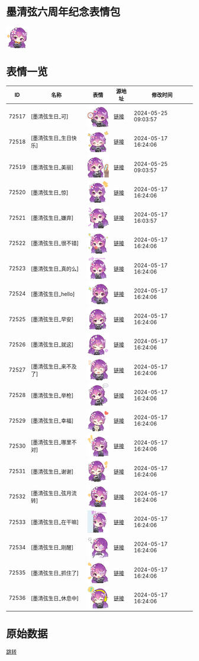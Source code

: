# 墨清弦六周年纪念表情包

<img src="./cover.png" height="60" alt="cover" />

# 表情一览

|ID|名称|表情|源地址|修改时间|
|----|----|----|----|----|
|72517|[墨清弦生日_可]|<img src="./pic/072517_%5B墨清弦生日_可%5D.png" height="60" alt="可"/>|[链接](https://i0.hdslb.com/bfs/emote/0a39ac52c830ddd305d4855d2ae7d913622e9582.png)|2024-05-25 09:03:57|
|72518|[墨清弦生日_生日快乐]|<img src="./pic/072518_%5B墨清弦生日_生日快乐%5D.png" height="60" alt="生日快乐"/>|[链接](https://i0.hdslb.com/bfs/emote/51c87d9151df09bf611d48333244a6e6da7b4503.png)|2024-05-17 16:24:06|
|72519|[墨清弦生日_美丽]|<img src="./pic/072519_%5B墨清弦生日_美丽%5D.png" height="60" alt="美丽"/>|[链接](https://i0.hdslb.com/bfs/emote/4db71665a3b7944431a8e8a14fca3e7ff5563886.png)|2024-05-25 09:03:57|
|72520|[墨清弦生日_惊]|<img src="./pic/072520_%5B墨清弦生日_惊%5D.png" height="60" alt="惊"/>|[链接](https://i0.hdslb.com/bfs/emote/60f6068dae688136ec0d88a1c27e039f3ef0eb4d.png)|2024-05-17 16:24:06|
|72521|[墨清弦生日_嫌弃]|<img src="./pic/072521_%5B墨清弦生日_嫌弃%5D.png" height="60" alt="嫌弃"/>|[链接](https://i0.hdslb.com/bfs/emote/f443f4ec04e23b92e6bc4b7a8da517e4a03c435e.png)|2024-05-17 16:03:57|
|72522|[墨清弦生日_很不错]|<img src="./pic/072522_%5B墨清弦生日_很不错%5D.png" height="60" alt="很不错"/>|[链接](https://i0.hdslb.com/bfs/emote/541a453cef5128521cd3b0ca8e7a44ac80b3318d.png)|2024-05-17 16:24:06|
|72523|[墨清弦生日_真的么]|<img src="./pic/072523_%5B墨清弦生日_真的么%5D.png" height="60" alt="真的么"/>|[链接](https://i0.hdslb.com/bfs/emote/694dfe46e6de8a8589e23783a8fbaaba06e782d1.png)|2024-05-17 16:24:06|
|72524|[墨清弦生日_hello]|<img src="./pic/072524_%5B墨清弦生日_hello%5D.png" height="60" alt="hello"/>|[链接](https://i0.hdslb.com/bfs/emote/2e23b3109dbc63fcf3b6351c70d36d57f9df7b06.png)|2024-05-17 16:24:06|
|72525|[墨清弦生日_早安]|<img src="./pic/072525_%5B墨清弦生日_早安%5D.png" height="60" alt="早安"/>|[链接](https://i0.hdslb.com/bfs/emote/9c60a58ecb9aab1245977a7f4f20dbd543ee43b8.png)|2024-05-17 16:24:06|
|72526|[墨清弦生日_就这]|<img src="./pic/072526_%5B墨清弦生日_就这%5D.png" height="60" alt="就这"/>|[链接](https://i0.hdslb.com/bfs/emote/c675bee04977e8b525a068eca688a8989fb4742e.png)|2024-05-17 16:24:06|
|72527|[墨清弦生日_来不及了]|<img src="./pic/072527_%5B墨清弦生日_来不及了%5D.png" height="60" alt="来不及了"/>|[链接](https://i0.hdslb.com/bfs/emote/7550b24dd5ddfb1bc89555d8c7638e9671fb9072.png)|2024-05-17 16:24:06|
|72528|[墨清弦生日_举枪]|<img src="./pic/072528_%5B墨清弦生日_举枪%5D.png" height="60" alt="举枪"/>|[链接](https://i0.hdslb.com/bfs/emote/6de5efd7fe0c5084bc9ed799ea5abbb3e3d4289b.png)|2024-05-17 16:24:06|
|72529|[墨清弦生日_幸福]|<img src="./pic/072529_%5B墨清弦生日_幸福%5D.png" height="60" alt="幸福"/>|[链接](https://i0.hdslb.com/bfs/emote/e79b56f2a3bb1b7ccded8f128f7d01e28eef1037.png)|2024-05-17 16:24:06|
|72530|[墨清弦生日_哪里不对]|<img src="./pic/072530_%5B墨清弦生日_哪里不对%5D.png" height="60" alt="哪里不对"/>|[链接](https://i0.hdslb.com/bfs/emote/9cfd7c19c1a55b535e36fe4eb08f76b9ddeb378b.png)|2024-05-17 16:24:06|
|72531|[墨清弦生日_谢谢]|<img src="./pic/072531_%5B墨清弦生日_谢谢%5D.png" height="60" alt="谢谢"/>|[链接](https://i0.hdslb.com/bfs/emote/0ee2aea9cbaece8d3a71ea56829bfb1b2226fdab.png)|2024-05-17 16:24:06|
|72532|[墨清弦生日_弦月流转]|<img src="./pic/072532_%5B墨清弦生日_弦月流转%5D.png" height="60" alt="弦月流转"/>|[链接](https://i0.hdslb.com/bfs/emote/ed803554c15794166004db750e5675ebbfee5a50.png)|2024-05-17 16:24:06|
|72533|[墨清弦生日_在干嘛]|<img src="./pic/072533_%5B墨清弦生日_在干嘛%5D.png" height="60" alt="在干嘛"/>|[链接](https://i0.hdslb.com/bfs/emote/e041dc1adcdabc7664ada0b8ef95d515c9182684.png)|2024-05-17 16:24:06|
|72534|[墨清弦生日_刚醒]|<img src="./pic/072534_%5B墨清弦生日_刚醒%5D.png" height="60" alt="刚醒"/>|[链接](https://i0.hdslb.com/bfs/emote/ba13d7a3911c7071287f1fdf4f44f4fcf6fcca4a.png)|2024-05-17 16:24:06|
|72535|[墨清弦生日_抓住了]|<img src="./pic/072535_%5B墨清弦生日_抓住了%5D.png" height="60" alt="抓住了"/>|[链接](https://i0.hdslb.com/bfs/emote/55eca8cc417a7b79fa493513aedff857a141afb6.png)|2024-05-17 16:24:06|
|72536|[墨清弦生日_休息中]|<img src="./pic/072536_%5B墨清弦生日_休息中%5D.png" height="60" alt="休息中"/>|[链接](https://i0.hdslb.com/bfs/emote/2dc4665f2aa357155e226ddf09df2f336e5b9725.png)|2024-05-17 16:24:06|

# 原始数据

[跳转](./raw.json)

